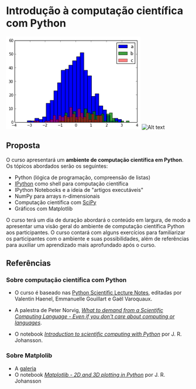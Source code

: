 Introdução à computação científica com Python 
========================================================

<!-- 
.. link: 
.. description: 
.. tags: 
.. date: 2014/04/29 11:19:30
.. title: Computação Científica com Python e SciPy
.. slug: index
-->

![Alt text](./figs/fig.png) ![Alt text](./fig/fitting.png)

Proposta
--------

O curso apresentará um **ambiente de computação científica em Python**. Os
tópicos abordados serão os seguintes: 

+ Python (lógica de programação, compreensão de listas)
+ [IPython](http://ipython.org) como shell para computação científica
+ IPython Notebooks e a ideia de "artigos executáveis"
+ NumPy para arrays n-dimensionais
+ Computação científica com [SciPy](http://www.scipy.org)
+ Gráficos com Matplotlib

O curso terá um dia de duração abordará o conteúdo em largura, de modo
a apresentar uma visão geral do ambiente de computação científica
Python aos participantes. O curso contará com alguns exercícios para
familiarizar os participantes com o ambiente e suas possibilidades,
além de referências para auxiliar um aprendizado mais aprofundado após
o curso. 

Referências
-----------

### Sobre computação científica com Python

+ O curso é baseado nas [Python Scientific Lecture
Notes](http://scipy-lectures.github.io), editadas por Valentin Haenel,
Emmanuelle Gouillart e Gaël Varoquaux.   

+ A palestra de Peter Norvig, *[What to demand from a Scientific
Computing Language - Even if you don't care about computing or
languages](http://archive.org/details/scipy09_day1_03-Peter_Norvig)*. 

+ O notebook *[Introduction to scientific computing with
Python](http://nbviewer.ipython.org/urls/raw.github.com/jrjohansson/scientific-python-lectures/master/Lecture-0-Scientific-Computing-with-Python.ipynb)*
por J. R. Johansson. 

### Sobre Matplolib

+ A [galeria](http://matplotlib.org/gallery.html)
+ O notebook *[Matplotlib - 2D and 3D plotting in Python](http://nbviewer.ipython.org/urls/raw.github.com/jrjohansson/scientific-python-lectures/master/Lecture-4-Matplotlib.ipynb)* por J. R. Johansson

